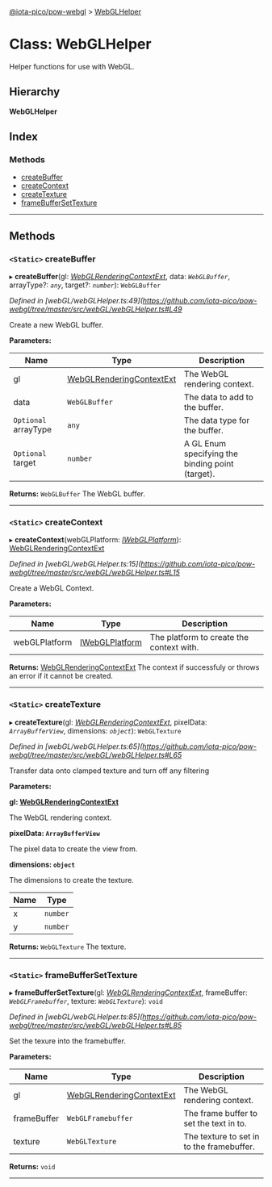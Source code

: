 [@iota-pico/pow-webgl](../README.md) > [WebGLHelper](../classes/webglhelper.md)

# Class: WebGLHelper

Helper functions for use with WebGL.

## Hierarchy

**WebGLHelper**

## Index

### Methods

* [createBuffer](webglhelper.md#createbuffer)
* [createContext](webglhelper.md#createcontext)
* [createTexture](webglhelper.md#createtexture)
* [frameBufferSetTexture](webglhelper.md#framebuffersettexture)

---

## Methods

<a id="createbuffer"></a>

### `<Static>` createBuffer

▸ **createBuffer**(gl: *[WebGLRenderingContextExt](../interfaces/webglrenderingcontextext.md)*, data: *`WebGLBuffer`*, arrayType?: *`any`*, target?: *`number`*): `WebGLBuffer`

*Defined in [webGL/webGLHelper.ts:49](https://github.com/iota-pico/pow-webgl/tree/master/src/webGL/webGLHelper.ts#L49*

Create a new WebGL buffer.

**Parameters:**

| Name | Type | Description |
| ------ | ------ | ------ |
| gl | [WebGLRenderingContextExt](../interfaces/webglrenderingcontextext.md) |  The WebGL rendering context. |
| data | `WebGLBuffer` |  The data to add to the buffer. |
| `Optional` arrayType | `any` |  The data type for the buffer. |
| `Optional` target | `number` |  A GL Enum specifying the binding point (target). |

**Returns:** `WebGLBuffer`
The WebGL buffer.

___
<a id="createcontext"></a>

### `<Static>` createContext

▸ **createContext**(webGLPlatform: *[IWebGLPlatform](../interfaces/iwebglplatform.md)*): [WebGLRenderingContextExt](../interfaces/webglrenderingcontextext.md)

*Defined in [webGL/webGLHelper.ts:15](https://github.com/iota-pico/pow-webgl/tree/master/src/webGL/webGLHelper.ts#L15*

Create a WebGL Context.

**Parameters:**

| Name | Type | Description |
| ------ | ------ | ------ |
| webGLPlatform | [IWebGLPlatform](../interfaces/iwebglplatform.md) |  The platform to create the context with. |

**Returns:** [WebGLRenderingContextExt](../interfaces/webglrenderingcontextext.md)
The context if successfuly or throws an error if it cannot be created.

___
<a id="createtexture"></a>

### `<Static>` createTexture

▸ **createTexture**(gl: *[WebGLRenderingContextExt](../interfaces/webglrenderingcontextext.md)*, pixelData: *`ArrayBufferView`*, dimensions: *`object`*): `WebGLTexture`

*Defined in [webGL/webGLHelper.ts:65](https://github.com/iota-pico/pow-webgl/tree/master/src/webGL/webGLHelper.ts#L65*

Transfer data onto clamped texture and turn off any filtering

**Parameters:**

**gl: [WebGLRenderingContextExt](../interfaces/webglrenderingcontextext.md)**

The WebGL rendering context.

**pixelData: `ArrayBufferView`**

The pixel data to create the view from.

**dimensions: `object`**

The dimensions to create the texture.

| Name | Type |
| ------ | ------ |
| x | `number` |
| y | `number` |

**Returns:** `WebGLTexture`
The texture.

___
<a id="framebuffersettexture"></a>

### `<Static>` frameBufferSetTexture

▸ **frameBufferSetTexture**(gl: *[WebGLRenderingContextExt](../interfaces/webglrenderingcontextext.md)*, frameBuffer: *`WebGLFramebuffer`*, texture: *`WebGLTexture`*): `void`

*Defined in [webGL/webGLHelper.ts:85](https://github.com/iota-pico/pow-webgl/tree/master/src/webGL/webGLHelper.ts#L85*

Set the texure into the framebuffer.

**Parameters:**

| Name | Type | Description |
| ------ | ------ | ------ |
| gl | [WebGLRenderingContextExt](../interfaces/webglrenderingcontextext.md) |  The WebGL rendering context. |
| frameBuffer | `WebGLFramebuffer` |  The frame buffer to set the text in to. |
| texture | `WebGLTexture` |  The texture to set in to the framebuffer. |

**Returns:** `void`

___

